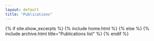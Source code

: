 ```yaml
---
layout: default
title: "Publications"
---
```


{% if site.show_excerpts %}
  {% include home.html %}
{% else %}
  {% include archive.html title="Publications list" %}
{% endif %}
